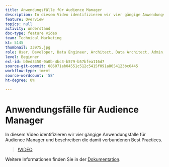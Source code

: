 ```yaml
---
title: Anwendungsfälle für Audience Manager
description: In diesem Video identifizieren wir vier gängige Anwendungsfälle für Audience Manager und beschreiben die damit verbundenen Best Practices.
feature: Overview
topics: null
activity: understand
doc-type: feature video
team: Technical Marketing
kt: 5145
thumbnail: 33975.jpg
role: User, Developer, Data Engineer, Architect, Data Architect, Admin, Leader
level: Beginner
exl-id: b0ed3450-0a0b-4bc3-b579-b57bfea116d7
source-git-commit: 086071ab04551c512c5415f091a8054123bc6445
workflow-type: tm+mt
source-wordcount: '58'
ht-degree: 0%

---
```


# Anwendungsfälle für Audience Manager

In diesem Video identifizieren wir vier gängige Anwendungsfälle für Audience Manager und beschreiben die damit verbundenen Best Practices.

>[!VIDEO](https://video.tv.adobe.com/v/33975/?quality=12)

Weitere Informationen finden Sie in der [Dokumentation](https://experienceleague.adobe.com/docs/audience-manager/user-guide/aam-home.html).
